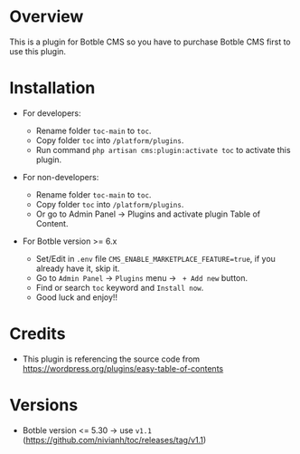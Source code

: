 # Overview
This is a plugin for Botble CMS so you have to purchase Botble CMS first to use this plugin.

# Installation

- For developers:
    - Rename folder `toc-main` to `toc`.
    - Copy folder `toc` into `/platform/plugins`.
    - Run command `php artisan cms:plugin:activate toc` to activate this plugin.

- For non-developers:
    - Rename folder `toc-main` to `toc`.
    - Copy folder `toc` into `/platform/plugins`.
    - Or go to Admin Panel -> Plugins and activate plugin Table of Content.

- For Botble version >= 6.x
    - Set/Edit in `.env` file `CMS_ENABLE_MARKETPLACE_FEATURE=true`, if you already have it, skip it.
    - Go to `Admin Panel` -> `Plugins` menu -> ` + Add new` button.
    - Find or search `toc` keyword and `Install now`.
    - Good luck and enjoy!!

# Credits
- This plugin is referencing the source code from https://wordpress.org/plugins/easy-table-of-contents

# Versions
- Botble version <= 5.30 -> use `v1.1` (https://github.com/nivianh/toc/releases/tag/v1.1)
